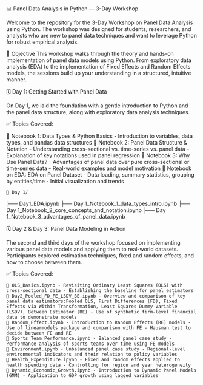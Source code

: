 📊 Panel Data Analysis in Python — 3-Day Workshop

Welcome to the repository for the 3-Day Workshop on Panel Data Analysis using Python. The workshop was designed for students, researchers, and analysts who are new to panel data techniques and want to leverage Python for robust empirical analysis.

🎯 Objective
This workshop walks through the theory and hands-on implementation of panel data models using Python. From exploratory data analysis (EDA) to the implementation of Fixed Effects and Random Effects models, the sessions build up your understanding in a structured, intuitive manner.

🗓️ Day 1: Getting Started with Panel Data

On Day 1, we laid the foundation with a gentle introduction to Python and the panel data structure, along with exploratory data analysis techniques.

✅ Topics Covered:

  📘 Notebook 1: Data Types & Python Basics - Introduction to variables, data types, and pandas data structures
  📘 Notebook 2: Panel Data Structure & Notation - Understanding cross-sectional vs. time-series vs. panel data - Explanation of key notations used in panel regression
  📘 Notebook 3: Why Use Panel Data? - Advantages of panel data over pure cross-sectional or time-series data - Real-world examples and model motivation
  📘 Notebook on EDA: EDA on Panel Dataset - Data loading, summary statistics, grouping by entities/time - Initial visualization and trends

    📂 Day 1/
├── Day1_EDA.ipynb
├── Day 1_Notebook_1_data_types_intro.ipynb
├── Day 1_Notebook_2_core_concepts_and_notation.ipynb
├── Day 1_Notebook_3_advantages_of_panel_data.ipynb


🗓️ Day 2 & Day 3: Panel Data Modeling in Action

The second and third days of the workshop focused on implementing various panel data models and applying them to real-world datasets. Participants explored estimation techniques, fixed and random effects, and how to choose between them.

✅ Topics Covered:

    📘 OLS_Basics.ipynb - Revisiting Ordinary Least Squares (OLS) with cross-sectional data - Establishing the baseline for panel estimators
    📘 Day2_Pooled_FD_FE_LSDV_BE.ipynb - Overview and comparison of key panel data estimators:Pooled OLS, First Differences (FD), Fixed Effects via Within Transformation, Least Squares Dummy Variable (LSDV), Between Estimator (BE) - Use of synthetic firm-level financial data to demonstrate models
    📘 Random_Effect.ipynb - Introduction to Random Effects (RE) models - Use of linearmodels package and comparison with FE - Hausman test to decide between FE and RE
    📘 Sports_Team_Performance.ipynb - Balanced panel case study - Performance analysis of sports teams over time using FE models
    📘 Environment.ipynb - Unbalanced panel case study - Regional-level environmental indicators and their relation to policy variables
    📘 Health_Expenditure.ipynb - Fixed and random effects applied to health spending data - Controlling for region and year heterogeneity
    📘 Dynamic_Economic_Growth.ipynb - Introduction to Dynamic Panel Models (GMM) - Application to GDP growth using lagged variables
